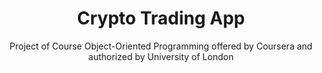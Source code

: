 <h1 align="center">Crypto Trading App</h1>
<p align="center">Project of Course Object-Oriented Programming offered by Coursera and authorized by University of London</p>
 
